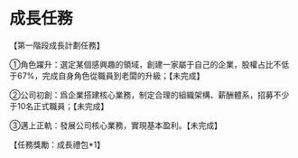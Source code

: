 # 成長任務

【第一階段成長計劃任務】

①角色躍升：選定某個感興趣的領域，創建一家屬于自己的企業，股權占比不低于67%，完成自身角色從職員到老闆的升級；【未完成】

②公司初創：爲企業搭建核心業務，制定合理的組織架構、薪酬體系，招募不少于10名正式職員；【未完成】

③邁上正軌：發展公司核心業務，實現基本盈利。【未完成】

【任務獎勵：成長禮包*1】